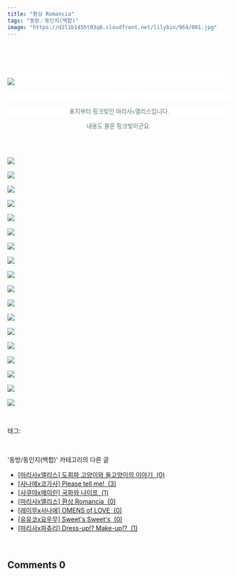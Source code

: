 ```yaml
---
title: "환상 Romancia"
tags: "동방／동인지(백합)"
image: "https://d2l1b145ht03q6.cloudfront.net/lilybin/964/001.jpg"
---
```

<div class="article">
<div class="area_view">
<p>
 </p><p>
 </p><p style="text-align: justify; background: white"><span style="color:#557a74; font-family:돋움; font-size:10pt"><br/><img src="{{ site.imgserver1 }}/lilybin/964/001.jpg"/> 
</span></p><p style="text-align: justify; background: white"> 
 </p><p style="text-align: center; background: white"><span style="color:#557a74; font-family:돋움; font-size:10pt">표지부터 핑크빛인 마리사x앨리스입니다.
</span></p><p style="text-align: center; background: white"><span style="color:#557a74; font-family:돋움; font-size:10pt">내용도 물론 핑크빛이군요. 
</span></p><p style="text-align: center; background: white"> 
 </p><p><span style="color:#557a74; font-family:돋움; font-size:10pt"><br/><img src="{{ site.imgserver1 }}/lilybin/964/002.jpg"/><br/><br/><img src="{{ site.imgserver1 }}/lilybin/964/003.jpg"/><br/><br/><img src="{{ site.imgserver1 }}/lilybin/964/004.jpg"/><br/><br/><img src="{{ site.imgserver1 }}/lilybin/964/005.jpg"/><br/><br/><img src="{{ site.imgserver1 }}/lilybin/964/006.jpg"/><br/><br/><img src="{{ site.imgserver1 }}/lilybin/964/007.jpg"/><br/><br/><img src="{{ site.imgserver1 }}/lilybin/964/008.jpg"/><br/><br/><img src="{{ site.imgserver1 }}/lilybin/964/009.jpg"/><br/><br/><img src="{{ site.imgserver1 }}/lilybin/964/010.jpg"/><br/><br/><img src="{{ site.imgserver1 }}/lilybin/964/011.jpg"/><br/><br/><img src="{{ site.imgserver1 }}/lilybin/964/012.jpg"/><br/><br/><img src="{{ site.imgserver1 }}/lilybin/964/013.jpg"/><br/><br/><img src="{{ site.imgserver1 }}/lilybin/964/014.jpg"/><br/><br/><img src="{{ site.imgserver1 }}/lilybin/964/015.jpg"/><br/><br/><img src="{{ site.imgserver1 }}/lilybin/964/016.jpg"/><br/><br/><img src="{{ site.imgserver1 }}/lilybin/964/017.jpg"/><br/><br/><img src="{{ site.imgserver1 }}/lilybin/964/018.jpg"/><br/><br/><img src="{{ site.imgserver1 }}/lilybin/964/019.jpg"/></span></p>
</div></div><br/>
<div class="tagTrail">
<p>태그: </p>
<ul>
</ul>
</div><br/>
<div class="another">
<p>'동방/동인지(백합)' 카테고리의 다른 글</p>
<ul>
<li><a href="/lilybin_967">
[마리사x앨리스] 도회파 고양이와 들고양이의 이야기  (0)
</a></li>
<li><a href="/lilybin_966">
[사나에x코가사] Please tell me!  (3)
</a></li>
<li><a href="/lilybin_965">
[사쿠야x메이린] 국화와 나이프  (1)
</a></li>
<li><a href="/lilybin_964">
[마리사x앨리스] 환상 Romancia  (0)
</a></li>
<li><a href="/lilybin_963">
[레이무x사나에] OMENS of LOVE  (0)
</a></li>
<li><a href="/lilybin_962">
[유유코x요우무] Sweet's Sweet's  (0)
</a></li>
<li><a href="/lilybin_961">
[마리사x파츄리] Dress-up!? Make-up!?  (1)
</a></li>
</ul>
</div><br/>
<div class="comment">
<h2 class="bold">Comments <span id="commentCount964">0</span></h2>
<div style="clear:both;">
<div id="entry964Comment" style="display:block">
</div>
</div>
</div><br/>
<br/>
<p id="refer"></p>
<br/>

